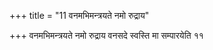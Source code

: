 +++
title = "11 वनमभिमन्त्रयते नमो रुद्राय"

+++
वनमभिमन्त्रयते नमो रुद्राय वनसदे स्वस्ति मा सम्पारयेति ११